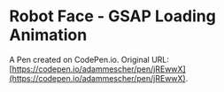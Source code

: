 # Robot Face - GSAP Loading Animation

A Pen created on CodePen.io. Original URL: [https://codepen.io/adammescher/pen/jREwwX](https://codepen.io/adammescher/pen/jREwwX).

